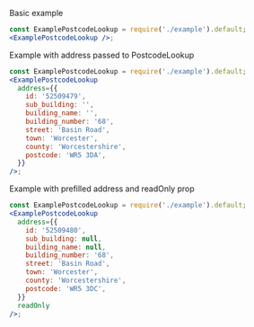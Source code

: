 Basic example

```jsx
const ExamplePostcodeLookup = require('./example').default;
<ExamplePostcodeLookup />;
```

Example with address passed to PostcodeLookup

```jsx
const ExamplePostcodeLookup = require('./example').default;
<ExamplePostcodeLookup
  address={{
    id: '52509479',
    sub_building: '',
    building_name: '',
    building_number: '68',
    street: 'Basin Road',
    town: 'Worcester',
    county: 'Worcestershire',
    postcode: 'WR5 3DA',
  }}
/>;
```

Example with prefilled address and readOnly prop

```jsx
const ExamplePostcodeLookup = require('./example').default;
<ExamplePostcodeLookup
  address={{
    id: '52509480',
    sub_building: null,
    building_name: null,
    building_number: '68',
    street: 'Basin Road',
    town: 'Worcester',
    county: 'Worcestershire',
    postcode: 'WR5 3DC',
  }}
  readOnly
/>;
```
